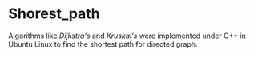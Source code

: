 # Shorest_path

Algorithms like *Dijkstra's* and *Kruskal's* were implemented under C++ in Ubuntu Linux to find the shortest path for directed graph. 